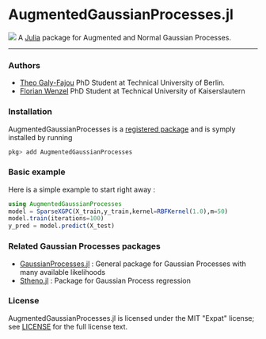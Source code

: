 # AugmentedGaussianProcesses.jl
[![](https://img.shields.io/badge/docs-stable-blue.svg)](https://theogf.github.io/AugmentedGaussianProcesses.jl/stable)
A [Julia](http://julialang.org) package for Augmented and Normal Gaussian Processes.

---

### Authors
- [Theo Galy-Fajou](https://github.com/theogf) PhD Student at Technical University of Berlin.
- [Florian Wenzel](http://www.florian-wenzel.de) PhD Student at Technical University of Kaiserslautern

### Installation

AugmentedGaussianProcesses is a [registered package](http://pkg.julialang.org) and is symply installed by running
```julia
pkg> add AugmentedGaussianProcesses
```

### Basic example

Here is a simple example to start right away :
```julia
using AugmentedGaussianProcesses
model = SparseXGPC(X_train,y_train,kernel=RBFKernel(1.0),m=50)
model.train(iterations=100)
y_pred = model.predict(X_test)
```

### Related Gaussian Processes packages

- [GaussianProcesses.jl](https://github.com/STOR-i/GaussianProcesses.jl) : General package for Gaussian Processes with many available likelihoods
- [Stheno.jl](https://github.com/willtebbutt/Stheno.jl) : Package for Gaussian Process regression

### License
AugmentedGaussianProcesses.jl is licensed under the MIT "Expat" license; see
[LICENSE](https://github.com/theogf/AugmentedGaussianProcesses.jl/LICENSE.md) for
the full license text.
